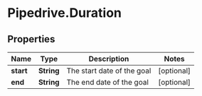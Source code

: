 # Pipedrive.Duration

## Properties

Name | Type | Description | Notes
------------ | ------------- | ------------- | -------------
**start** | **String** | The start date of the goal | [optional] 
**end** | **String** | The end date of the goal | [optional] 


